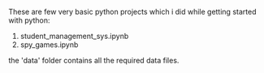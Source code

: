 These are few very basic python projects which i did while getting started with python:
1. student_management_sys.ipynb
2. spy_games.ipynb

the 'data' folder contains all the required data files.
